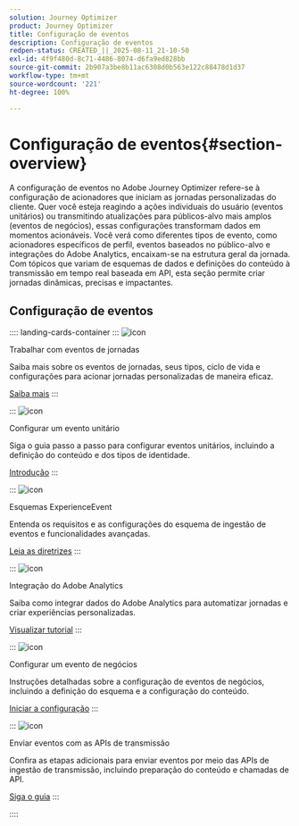 ```yaml
---
solution: Journey Optimizer
product: Journey Optimizer
title: Configuração de eventos
description: Configuração de eventos
redpen-status: CREATED_||_2025-08-11_21-10-50
exl-id: 4f9f480d-8c71-4486-8074-d6fa9ed828bb
source-git-commit: 2b907a3be8b11ac6308d0b563e122c88478d1d37
workflow-type: tm+mt
source-wordcount: '221'
ht-degree: 100%

---
```


# Configuração de eventos{#section-overview}

A configuração de eventos no Adobe Journey Optimizer refere-se à configuração de acionadores que iniciam as jornadas personalizadas do cliente. Quer você esteja reagindo a ações individuais do usuário (eventos unitários) ou transmitindo atualizações para públicos-alvo mais amplos (eventos de negócios), essas configurações transformam dados em momentos acionáveis. Você verá como diferentes tipos de evento, como acionadores específicos de perfil, eventos baseados no público-alvo e integrações do Adobe Analytics, encaixam-se na estrutura geral da jornada. Com tópicos que variam de esquemas de dados e definições do conteúdo à transmissão em tempo real baseada em API, esta seção permite criar jornadas dinâmicas, precisas e impactantes.

## Configuração de eventos

:::: landing-cards-container
:::
![icon](https://cdn.experienceleague.adobe.com/icons/book.svg)

Trabalhar com eventos de jornadas

Saiba mais sobre os eventos de jornadas, seus tipos, ciclo de vida e configurações para acionar jornadas personalizadas de maneira eficaz.

[Saiba mais](../using/event/about-events.md)
:::

:::
![icon](https://cdn.experienceleague.adobe.com/icons/circle-play.svg)

Configurar um evento unitário

Siga o guia passo a passo para configurar eventos unitários, incluindo a definição do conteúdo e dos tipos de identidade.

[Introdução](../using/event/about-creating.md)
:::

:::
![icon](https://cdn.experienceleague.adobe.com/icons/code-branch.svg)

Esquemas ExperienceEvent

Entenda os requisitos e as configurações do esquema de ingestão de eventos e funcionalidades avançadas.

[Leia as diretrizes](../using/event/experience-event-schema.md)
:::

:::
![icon](https://cdn.experienceleague.adobe.com/icons/chart-line.svg)

Integração do Adobe Analytics

Saiba como integrar dados do Adobe Analytics para automatizar jornadas e criar experiências personalizadas.

[Visualizar tutorial](../using/event/about-analytics.md)
:::

:::
![icon](https://cdn.experienceleague.adobe.com/icons/list-check.svg)

Configurar um evento de negócios

Instruções detalhadas sobre a configuração de eventos de negócios, incluindo a definição do esquema e a configuração do conteúdo.

[Iniciar a configuração](../using/event/about-creating-business.md)
:::

:::
![icon](https://cdn.experienceleague.adobe.com/icons/gear.svg)

Enviar eventos com as APIs de transmissão

Confira as etapas adicionais para enviar eventos por meio das APIs de ingestão de transmissão, incluindo preparação do conteúdo e chamadas de API.

[Siga o guia](../using/event/additional-steps-to-send-events-to-journey.md)
:::

::::
